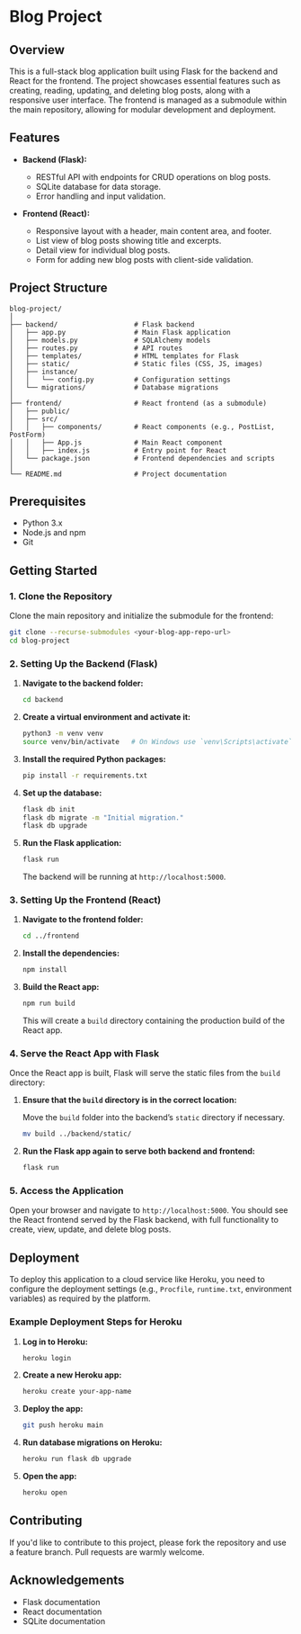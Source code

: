 # Blog Project

## Overview

This is a full-stack blog application built using Flask for the backend and React for the frontend. The project showcases essential features such as creating, reading, updating, and deleting blog posts, along with a responsive user interface. The frontend is managed as a submodule within the main repository, allowing for modular development and deployment.

## Features

- **Backend (Flask):**
  - RESTful API with endpoints for CRUD operations on blog posts.
  - SQLite database for data storage.
  - Error handling and input validation.

- **Frontend (React):**
  - Responsive layout with a header, main content area, and footer.
  - List view of blog posts showing title and excerpts.
  - Detail view for individual blog posts.
  - Form for adding new blog posts with client-side validation.

## Project Structure

```
blog-project/
│
├── backend/                   # Flask backend
│   ├── app.py                 # Main Flask application
│   ├── models.py              # SQLAlchemy models
│   ├── routes.py              # API routes
│   ├── templates/             # HTML templates for Flask
│   ├── static/                # Static files (CSS, JS, images)
│   ├── instance/
│   │   └── config.py          # Configuration settings
│   └── migrations/            # Database migrations
│
├── frontend/                  # React frontend (as a submodule)
│   ├── public/
│   ├── src/
│   │   ├── components/        # React components (e.g., PostList, PostForm)
│   │   ├── App.js             # Main React component
│   │   ├── index.js           # Entry point for React
│   └── package.json           # Frontend dependencies and scripts
│
└── README.md                  # Project documentation
```

## Prerequisites

- Python 3.x
- Node.js and npm
- Git

## Getting Started

### 1. Clone the Repository

Clone the main repository and initialize the submodule for the frontend:

```bash
git clone --recurse-submodules <your-blog-app-repo-url>
cd blog-project
```

### 2. Setting Up the Backend (Flask)

1. **Navigate to the backend folder:**

   ```bash
   cd backend
   ```

2. **Create a virtual environment and activate it:**

   ```bash
   python3 -m venv venv
   source venv/bin/activate   # On Windows use `venv\Scripts\activate`
   ```

3. **Install the required Python packages:**

   ```bash
   pip install -r requirements.txt
   ```

4. **Set up the database:**

   ```bash
   flask db init
   flask db migrate -m "Initial migration."
   flask db upgrade
   ```

5. **Run the Flask application:**

   ```bash
   flask run
   ```

   The backend will be running at `http://localhost:5000`.

### 3. Setting Up the Frontend (React)

1. **Navigate to the frontend folder:**

   ```bash
   cd ../frontend
   ```

2. **Install the dependencies:**

   ```bash
   npm install
   ```

3. **Build the React app:**

   ```bash
   npm run build
   ```

   This will create a `build` directory containing the production build of the React app.

### 4. Serve the React App with Flask

Once the React app is built, Flask will serve the static files from the `build` directory:

1. **Ensure that the `build` directory is in the correct location:**

   Move the `build` folder into the backend’s `static` directory if necessary.

   ```bash
   mv build ../backend/static/
   ```

2. **Run the Flask app again to serve both backend and frontend:**

   ```bash
   flask run
   ```

### 5. Access the Application

Open your browser and navigate to `http://localhost:5000`. You should see the React frontend served by the Flask backend, with full functionality to create, view, update, and delete blog posts.

## Deployment

To deploy this application to a cloud service like Heroku, you need to configure the deployment settings (e.g., `Procfile`, `runtime.txt`, environment variables) as required by the platform.

### Example Deployment Steps for Heroku

1. **Log in to Heroku:**

   ```bash
   heroku login
   ```

2. **Create a new Heroku app:**

   ```bash
   heroku create your-app-name
   ```

3. **Deploy the app:**

   ```bash
   git push heroku main
   ```

4. **Run database migrations on Heroku:**

   ```bash
   heroku run flask db upgrade
   ```

5. **Open the app:**

   ```bash
   heroku open
   ```

## Contributing

If you'd like to contribute to this project, please fork the repository and use a feature branch. Pull requests are warmly welcome.

## Acknowledgements

- Flask documentation
- React documentation
- SQLite documentation
